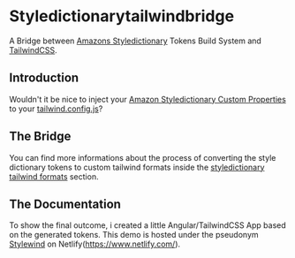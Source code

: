 # Styledictionarytailwindbridge

A Bridge between [Amazons Styledictionary](https://amzn.github.io/style-dictionary/#/ "Amazons Styledictionary Tokens Build System") Tokens Build System and [TailwindCSS](https://tailwindcss.com/).

## Introduction
Wouldn't it be nice to inject your [Amazon Styledictionary Custom Properties](https://amzn.github.io/style-dictionary/#/formats?id=cssvariables) to your [tailwind.config.js](https://tailwindcss.com/docs/theme#customizing-the-default-theme)?

## The Bridge
You can find more informations about the process of converting the style dictionary tokens to custom tailwind formats inside the [styledictionary tailwind formats](https://github.com/StefanKandlbinder/styledictionarytailwindbridge/tree/main/src/styledictionary/formats) section.

## The Documentation
To show the final outcome, i created a little Angular/TailwindCSS App based on the generated tokens.
This demo is hosted under the pseudonym [Stylewind](https://stylewind.netlify.app/) on Netlify(https://www.netlify.com/).

